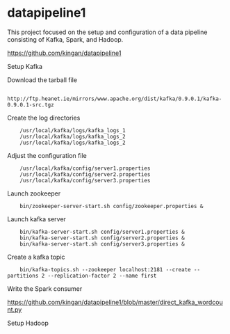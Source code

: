 # datapipeline1
This project focused on the setup and configuration of a data pipeline consisting of Kafka, Spark, and Hadoop.

https://github.com/kingan/datapipeline1


Setup Kafka

Download the tarball file

        http://ftp.heanet.ie/mirrors/www.apache.org/dist/kafka/0.9.0.1/kafka-0.9.0.1-src.tgz

Create the log directories

        /usr/local/kafka/logs/kafka_logs_1
        /usr/local/kafka/logs/kafka_logs_2
        /usr/local/kafka/logs/kafka_logs_2

Adjust the configuration file

        /usr/local/kafka/config/server1.properties
        /usr/local/kafka/config/server2.properties
        /usr/local/kafka/config/server3.properties

Launch zookeeper

        bin/zookeeper-server-start.sh config/zookeeper.properties &

Launch kafka server

        bin/kafka-server-start.sh config/server1.properties &
        bin/kafka-server-start.sh config/server2.properties &
        bin/kafka-server-start.sh config/server3.properties &

Create a kafka topic

        bin/kafka-topics.sh --zookeeper localhost:2181 --create --partitions 2 --replication-factor 2 --name first


Write the Spark consumer

https://github.com/kingan/datapipeline1/blob/master/direct_kafka_wordcount.py


Setup Hadoop
